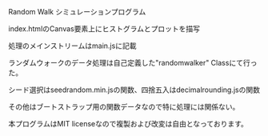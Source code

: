 Random Walk シミュレーションプログラム

index.htmlのCanvas要素上にヒストグラムとプロットを描写

処理のメインストリームはmain.jsに記載

ランダムウォークのデータ処理は自己定義した"randomwalker" Classにて行った。

シード選択はseedrandom.min.jsの関数、四捨五入はdecimalrounding.jsの関数

その他はブートストラップ用の関数データなので特に処理には関係ない。


本プログラムはMIT licenseなので複製および改変は自由となっております。
